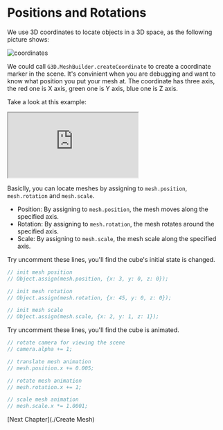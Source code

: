 # Positions and Rotations

We use 3D coordinates to locate objects in a 3D space, as the following picture shows:

![coordinates](https://img.alicdn.com/tfs/TB1HluJXQyWBuNjy0FpXXassXXa-700-375.png)

We could call `G3D.MeshBuilder.createCoordinate` to create a coordinate marker in the scene. It's convinient when you are debugging and want to know what position you put your mesh at. The coordinate has three axis, the red one is X axis, green one is Y axis, blue one is Z axis.

Take a look at this example:

<iframe class="playground" src="https://g-platform.github.io/g3d-playground/docs/?embed#item=positions-and-rotations"></iframe>

Basiclly, you can locate meshes by assigning to `mesh.position`, `mesh.rotation` and `mesh.scale`.

* Position: By assigning to `mesh.position`, the mesh moves along the specified axis.
* Rotation: By assigning to `mesh.rotation`, the mesh rotates around the specified axis.
* Scale: By assigning to `mesh.scale`, the mesh scale along the specified axis.

Try uncomment these lines, you'll find the cube's initial state is changed.

```javascript
// init mesh position
// Object.assign(mesh.position, {x: 3, y: 0, z: 0});

// init mesh rotation
// Object.assign(mesh.rotation, {x: 45, y: 0, z: 0});

// init mesh scale
// Object.assign(mesh.scale, {x: 2, y: 1, z: 1});
```

Try uncomment these lines, you'll find the cube is animated.

```javascript
// rotate camera for viewing the scene
// camera.alpha += 1;

// translate mesh animation
// mesh.position.x += 0.005;

// rotate mesh animation
// mesh.rotation.x += 1;

// scale mesh animation
// mesh.scale.x *= 1.0001;
```

[Next Chapter](./Create Mesh)